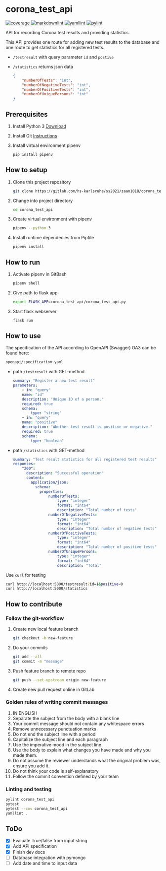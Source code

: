 # corona_test_api

[![coverage](https://gitlab.com/hs-karlsruhe/ss2021/zaan1018/corona_test_api/badges/master/coverage.svg)](https://hs-karlsruhe.gitlab.io/ss2021/zaan1018/corona_test_api/test/)
[![markdownlint](https://hs-karlsruhe.gitlab.io/ss2021/zaan1018/corona_test_api/badges/markdownlint.svg)](https://gitlab.com/hs-karlsruhe/ss2021/zaan1018/corona_test_api/commits/master)
[![yamllint](https://hs-karlsruhe.gitlab.io/ss2021/zaan1018/corona_test_api/badges/yamllint.svg)](https://gitlab.com/hs-karlsruhe/ss2021/zaan1018/corona_test_api/commits/master)
[![pylint](https://hs-karlsruhe.gitlab.io/ss2021/zaan1018/corona_test_api/badges/pylint.svg)](https://hs-karlsruhe.gitlab.io/ss2021/zaan1018/corona_test_api/lint/)

API for recording Corona test results and providing statistics.

This API provides one route for adding new test results to the database and one route to get statistics for all registered tests.

- `/testresult` with query parameter `id` and `postive`

- `/statistics` returns json data

    ```json
    {
        "numberOfTests": "int",
        "numberOfNegativeTests": "int",
        "numberOfPositiveTests": "int",
        "numberOfUniquePersons": "int"
    }
    ```

## Prerequisites

1. Install Python 3 [Download](https://www.python.org/downloads/)

1. Install Git [Instructions](https://git-scm.com/book/en/v2/Getting-Started-Installing-Git)

1. Install virtual environment pipenv

    ```bash
    pip install pipenv
    ```

## How to setup

1. Clone this project repository

    ```bash
    git clone https://gitlab.com/hs-karlsruhe/ss2021/zaan1018/corona_test_api.git
    ```

1. Change into project directory

    ```bash
    cd corona_test_api
    ```

1. Create virtual environment with pipenv

    ```bash
    pipenv --python 3
    ```

1. Install runtime dependecies from Pipfile

    ```bash
    pipenv install
    ```

## How to run

1. Activate pipenv in GitBash

    ```bash
    pipenv shell
    ```

1. Give path to flask app

    ```bash
    export FLASK_APP=corona_test_api/corona_test_api.py
    ```

1. Start flask webserver

    ```bash
    flask run
    ```

## How to use

The specification of the API according to OpenAPI (Swagger) OA3 can be found here:

```bash
openapi/specification.yaml
```

- path `/testresult` with GET-method

    ```yaml
    summary: "Register a new test result"
    parameters:
        - in: "query"
        name: "id"
        description: "Unique ID of a person."
        required: true
        schema:
            type: "string"
        - in: "query"
        name: "positive"
        description: "Whether test result is positive or negative."
        required: true
        schema:
            type: "boolean"
    ```

- path `/statistics` with GET-method

    ```yaml
    summary: "Test result statistics for all registered test results"
    responses:
        "200":
          description: "Successful operation"
          content:
            application/json:
              schema:
                properties:
                    numberOfTests:
                        type: "integer"
                        format: "int64"
                        description: "Total number of tests"
                    numberOfNegativeTests:
                        type: "integer"
                        format: "int64"
                        description: "Total number of negative tests"
                    numberOfPositiveTests:
                        type: "integer"
                        format: "int64"
                        description: "Total number of positive tests"
                    numberOfUniquePersons:
                        type: "integer"
                        format: "int64"
                        description: "Total"
    ```

Use `curl` for testing

```bash
curl http://localhost:5000/testresult?id=1&positive=0
curl http://localhost:5000/statistics
```

## How to contribute

### Follow the git-workflow

1. Create new local feature branch

    ```bash
    git checkout -b new-feature
    ```

1. Do your commits

    ```bash
    git add --all
    git commit -m "message"
    ```

1. Push feature branch to remote repo

    ```bash
    git push --set-upstream origin new-feature
    ```

1. Create new pull request online in GitLab

### Golden rules of writing commit messages

1. IN ENGLISH
1. Separate the subject from the body with a blank line
1. Your commit message should not contain any whitespace errors
1. Remove unnecessary punctuation marks
1. Do not end the subject line with a period
1. Capitalize the subject line and each paragraph
1. Use the imperative mood in the subject line
1. Use the body to explain what changes you have made and why you made them.
1. Do not assume the reviewer understands what the original problem was, ensure you add it.
1. Do not think your code is self-explanatory
1. Follow the commit convention defined by your team

### Linting and testing

```bash
pylint corona_test_api
pytest
pytest --cov corona_test_api
yamllint .
```

## ToDo

- [x] Evaluate True/false from input string
- [x] Add API specification
- [x] Finish dev docs
- [ ] Database integration with pymongo
- [ ] Add date and time to input data
